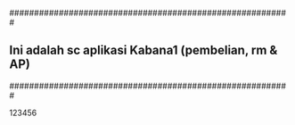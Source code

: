 #########################################################
## Ini adalah sc aplikasi Kabana1 (pembelian, rm & AP) ##
#########################################################

123456